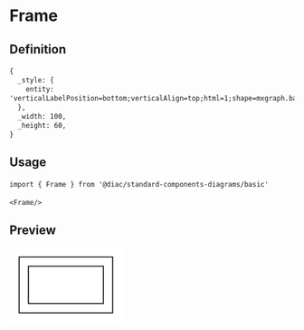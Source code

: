 # Frame

## Definition

```
{
  _style: { 
    entity: 'verticalLabelPosition=bottom;verticalAlign=top;html=1;shape=mxgraph.basic.frame;dx=10;whiteSpace=wrap;',
  },
  _width: 100,
  _height: 60,
}
```

## Usage

```
import { Frame } from '@diac/standard-components-diagrams/basic'

<Frame/>
```

## Preview

<img src="./frame.png" width="200"/>
